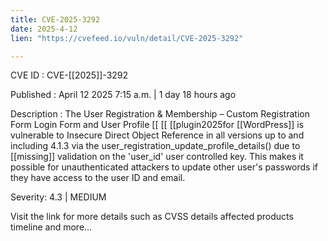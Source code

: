 ```yaml
---
title: CVE-2025-3292
date: 2025-4-12
lien: "https://cvefeed.io/vuln/detail/CVE-2025-3292"

---
```


CVE ID : CVE-[[2025]]-3292

Published :  April 12
2025
7:15 a.m. | 1 day
18 hours ago

Description : The User Registration & Membership – Custom Registration Form
Login Form
and User Profile  [[ [[ [[plugin2025for  [[WordPress]] is vulnerable to Insecure Direct Object Reference in all versions up to
and including
4.1.3 via the user_registration_update_profile_details() due to  [[missing]] validation on the 'user_id' user controlled key. This makes it possible for unauthenticated attackers to update other user's passwords
if they have access to the user ID and email.

Severity: 4.3 | MEDIUM

Visit the link for more details
such as CVSS details
affected products
timeline
and more...

